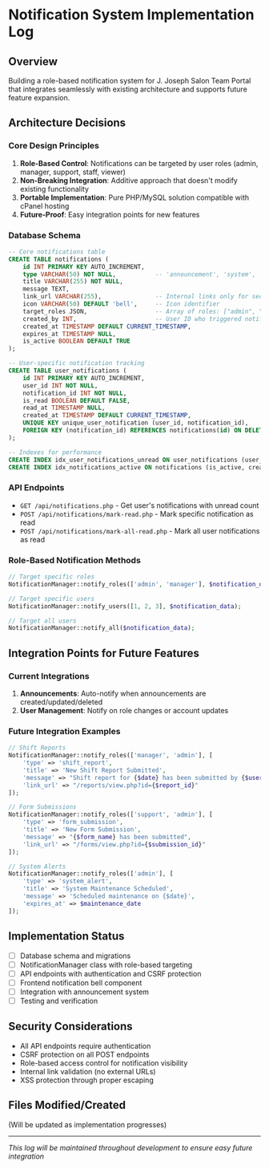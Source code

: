 # Notification System Implementation Log

## Overview
Building a role-based notification system for J. Joseph Salon Team Portal that integrates seamlessly with existing architecture and supports future feature expansion.

## Architecture Decisions

### Core Design Principles
1. **Role-Based Control**: Notifications can be targeted by user roles (admin, manager, support, staff, viewer)
2. **Non-Breaking Integration**: Additive approach that doesn't modify existing functionality
3. **Portable Implementation**: Pure PHP/MySQL solution compatible with cPanel hosting
4. **Future-Proof**: Easy integration points for new features

### Database Schema
```sql
-- Core notifications table
CREATE TABLE notifications (
    id INT PRIMARY KEY AUTO_INCREMENT,
    type VARCHAR(50) NOT NULL,           -- 'announcement', 'system', 'alert', etc.
    title VARCHAR(255) NOT NULL,
    message TEXT,
    link_url VARCHAR(255),               -- Internal links only for security
    icon VARCHAR(50) DEFAULT 'bell',     -- Icon identifier
    target_roles JSON,                   -- Array of roles: ["admin", "manager"]
    created_by INT,                      -- User ID who triggered notification
    created_at TIMESTAMP DEFAULT CURRENT_TIMESTAMP,
    expires_at TIMESTAMP NULL,
    is_active BOOLEAN DEFAULT TRUE
);

-- User-specific notification tracking
CREATE TABLE user_notifications (
    id INT PRIMARY KEY AUTO_INCREMENT,
    user_id INT NOT NULL,
    notification_id INT NOT NULL,
    is_read BOOLEAN DEFAULT FALSE,
    read_at TIMESTAMP NULL,
    created_at TIMESTAMP DEFAULT CURRENT_TIMESTAMP,
    UNIQUE KEY unique_user_notification (user_id, notification_id),
    FOREIGN KEY (notification_id) REFERENCES notifications(id) ON DELETE CASCADE
);

-- Indexes for performance
CREATE INDEX idx_user_notifications_unread ON user_notifications (user_id, is_read, created_at);
CREATE INDEX idx_notifications_active ON notifications (is_active, created_at);
```

### API Endpoints
- `GET /api/notifications.php` - Get user's notifications with unread count
- `POST /api/notifications/mark-read.php` - Mark specific notification as read
- `POST /api/notifications/mark-all-read.php` - Mark all user notifications as read

### Role-Based Notification Methods
```php
// Target specific roles
NotificationManager::notify_roles(['admin', 'manager'], $notification_data);

// Target specific users
NotificationManager::notify_users([1, 2, 3], $notification_data);

// Target all users
NotificationManager::notify_all($notification_data);
```

## Integration Points for Future Features

### Current Integrations
1. **Announcements**: Auto-notify when announcements are created/updated/deleted
2. **User Management**: Notify on role changes or account updates

### Future Integration Examples
```php
// Shift Reports
NotificationManager::notify_roles(['manager', 'admin'], [
    'type' => 'shift_report',
    'title' => 'New Shift Report Submitted',
    'message' => "Shift report for {$date} has been submitted by {$user_name}",
    'link_url' => "/reports/view.php?id={$report_id}"
]);

// Form Submissions
NotificationManager::notify_roles(['support', 'admin'], [
    'type' => 'form_submission',
    'title' => 'New Form Submission',
    'message' => "{$form_name} has been submitted",
    'link_url' => "/forms/view.php?id={$submission_id}"
]);

// System Alerts
NotificationManager::notify_roles(['admin'], [
    'type' => 'system_alert',
    'title' => 'System Maintenance Scheduled',
    'message' => 'Scheduled maintenance on {$date}',
    'expires_at' => $maintenance_date
]);
```

## Implementation Status
- [ ] Database schema and migrations
- [ ] NotificationManager class with role-based targeting
- [ ] API endpoints with authentication and CSRF protection
- [ ] Frontend notification bell component
- [ ] Integration with announcement system
- [ ] Testing and verification

## Security Considerations
- All API endpoints require authentication
- CSRF protection on all POST endpoints
- Role-based access control for notification visibility
- Internal link validation (no external URLs)
- XSS protection through proper escaping

## Files Modified/Created
(Will be updated as implementation progresses)

---
*This log will be maintained throughout development to ensure easy future integration*